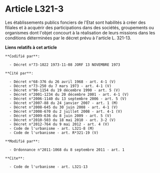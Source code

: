 # Article L321-3

Les établissements publics fonciers de l'Etat sont habilités à créer des filiales et à acquérir des participations dans des
sociétés, groupements ou organismes dont l'objet concourt à la réalisation de leurs missions dans les conditions déterminées
par le décret prévu à l'article L. 321-13.

**Liens relatifs à cet article**

	**Codifié par**:

	  - Décret n°73-1022 1973-11-08 JORF 13 NOVEMBRE 1973

	**Cité par**:

	  - Décret n°68-376 du 26 avril 1968 - art. 4-1 (V)
	  - Décret n°73-250 du 7 mars 1973 - art. 4-1 (V)
	  - Décret n°90-1154 du 19 décembre 1990 - art. 5 (V)
	  - Décret n°2001-1234 du 20 décembre 2001 - art. 4-1 (V)
	  - Décret n°2006-1140 du 13 septembre 2006 - art. 5 (V)
	  - Décret n°2007-88 du 24 janvier 2007 - art. 1 (M)
	  - Décret n°2008-645 du 30 juin 2008 - art. 4-1 (V)
	  - Décret n°2008-670 du 2 juillet 2008 - art. 4-1 (V)
	  - Décret n°2009-636 du 8 juin 2009 - art. 5 (V)
	  - Décret n°2010-503 du 18 mai 2010 - art. 3-2 (V)
	  - Décret n°2012-764 du 9 mai 2012 - art. 4 (V)
	  - Code de l'urbanisme - art. L321-8 (M)
	  - Code de l'urbanisme - art. R*321-19 (V)

	**Modifié par**:

	  - Ordonnance n°2011-1068 du 8 septembre 2011 - art. 1

	**Cite**:

	  - Code de l'urbanisme - art. L321-13
